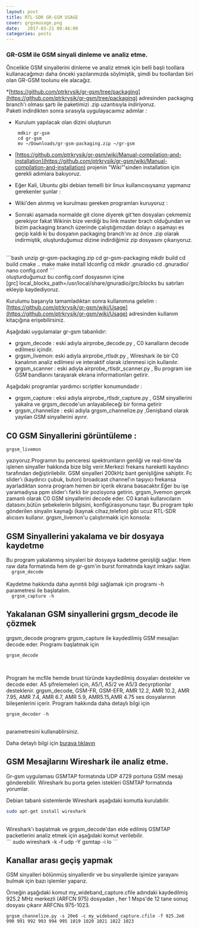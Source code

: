 ```yaml
---
layout: post
title: RTL-SDR GR-GSM USAGE
cover: grgsmusage.png
date:   2017-03-21 00:46:00
categories: posts
---
```



### GR-GSM ile GSM sinyali dinleme ve analiz etme.

Öncelikle GSM sinyallerini dinleme ve analiz etmek için belli başlı toollara kullanacağımızı daha önceki yazılarımızda söylmiştik, şimdi bu toollardan biri olan GR-GSM toolunu ele alacağız.

 *[https://github.com/ptrkrysik/gr-gsm/tree/packaging](https://github.com/ptrkrysik/gr-gsm/tree/packaging) adresinden packaging branch'ı olması şartı ile paketimizi .zip uzantısıyla indiriyoruz.<br/>
 Paketi indirdikten sonra sırasıyla uygulayacaımız adımlar :
  * Kurulum yapılacak olan dizini oluşturun
      <br/>
     ```  
      mdkir gr-gsm
      cd gr-gsm
      mv ~/Downloads/gr-gsm-packaging.zip ~/gr-gsm
      ```

  * [https://github.com/ptrkrysik/gr-gsm/wiki/Manual-compilation-and-installation](https://github.com/ptrkrysik/gr-gsm/wiki/Manual-compilation-and-installation) projenin "Wiki"'sinden installation için gerekli adımlara bakıyoruz.
  * Eğer Kali, Ubuntu gibi debian temelli bir linux kullanıcısıysanız yapmanız gerekenler şunlar :
  * Wiki'den alınmış ve kurulması gereken programları kuruyoruz :

  * Sonraki aşamada normalde git clone diyerek git'ten dosyaları çekmemiz gerekiyor fakat Wikinin bize verdiği bu link master brach olduğundan ve bizim packaging branch üzerinde çalıştığımızdan dolayı o aşamayı es geçip kaldı ki bu dosyanın packaging branch'ını az önce .zip olarak indirmiştik, oluşturduğumuz dizine indirdiğimiz zip dosyasını çıkarıyoruz.
  <br/>
      ```bash
      unzip gr-gsm-packaging.zip
      cd gr-gsm-packaging
      mkdir build
      cd build
      cmake ..
      make
      make install
      ldconfig
      cd
      mkdir .gnuradio   
      cd .gnuradio/
      nano config.conf
      ```
    <br/>
  oluşturduğumuz bu config.conf dosyasının içine <br/>
    [grc]
    local_blocks_path=/usr/local/share/gnuradio/grc/blocks
  bu satırları ekleyip kaydediyoruz.

Kurulumu başarıyla tamamladıktan sonra kullanımına gelelim :
   [https://github.com/ptrkrysik/gr-gsm/wiki/Usage](https://github.com/ptrkrysik/gr-gsm/wiki/Usage) adresinden kullanım kitaçığına erişebilirsiniz.


Aşağıdaki uygulamalar gr-gsm tabanlıdır:
  * grgsm_decode : eski adıyla airprobe_decode.py , C0 kanalların decode edilmesi içindir.
  * grgsm_livemon: eski adıyla airprobe_rtlsdr.py , Wireshark ile bir C0 kanalının analiz edilmesi ve interaktif olarak izlenmesi için kullanılır.
  * grgsm_scanner : eski adıyla airprobe_rtlsdr_scanner.py , Bu program ise GSM bandlarını tarayarak ekrana informationları getirir.

Aşağıdaki programlar yardımcı scriptler konumundadır :
  * grgsm_capture : eksi adıyla airprobe_rtlsdr_capture.py , GSM sinyallerini yakalra ve grgsm_decode'un anlayabileceği bir forma getirir
  * grgsm_channelize : eski adıyla grgsm_channelize.py ,Genişband olarak yayılan GSM sinyallerini ayırır.

## C0 GSM Sinyallerini görüntüleme :  
    grgsm_livemon
  yazıyoruz.Programın bu penceresi spektrumların genliği ve real-time'da işlenen sinyaller hakkında bize bilg verir.Merkezi frekans hareketli kaydırıcı tarafından değiştirilebilir. GSM sinyalleri 200kHz bant genişliğine sahiptir. Fc slider'ı (kaydırıcı çubuk, buton) broadcast channel'ın taşıyıcı frekansa ayarladıktan sonra program hemen bir içerik ekrana basacaktır.Eğer bu işe yaramadıysa ppm slider'ı farklı bir pozisyona getirin.
  grgsm_livemon gerçek zamanlı olarak C0 GSM sinyallerini decode eder. C0 kanalı kullanıcıların datasını,bütün şebekelerin bilgisini, konfigürasyonunu taşır. Bu program tıpkı gönderilen sinyalin kaynağı (kaynak cihaz,telefon) gibi ucuz RTL-SDR alıcısını kullanır. grgsm_livemon'u çalıştırmakk için konsola:

## GSM Sinyallerini yakalama ve bir  dosyaya kaydetme
  Bu program yakalanmış sinyaleri bir dosyaya kadetme genişliği sağlar. Hem raw data formatında hem de gr-gsm'in burst formatında kayıt imkanı sağlar.
    <br/>
    ```  
    grgsm_decode
    ```
    <br/>  
  Kaydetme hakkında daha ayrıntılı bilgi sağlamak için programı -h parametresi ile başlatalım.
    <br/>
    ```  
    grgsm_capture -h
    ```
    <br/>  
## Yakalanan GSM sinyallerini grgsm_decode ile çözmek

grgsm_decode programı grgsm_capture ile kaydedilmiş GSM mesajları decode eder. Programı başlatmak için
  <br/>
  ```  
  grgsm_decode
  ```  
  <br/>

Program he mcfile hemde brust türünde kaydedilmiş dosyaları destekler ve decode eder. A5 şifrelemeleri için, A5/1, A5/2 ve A5/3  decyrptionlar
desteklenir. grgsm_decode, GSM-FR, GSM-EFR, AMR 12.2, AMR 10.2, AMR 7.95, AMR 7.4, AMR 6.7, AMR 5.9, AMR5.15,AMR 4.75 ses dosyalarının bileşenlerini içerir.
Program hakkında daha detaylı bilgi için
  <br/>
  ```  
  grgsm_decoder -h
  ```  
  <br/>
parametresini kullanablirsiniz.

Daha detaylı bilgi için [buraya tıklayın](https://github.com/ptrkrysik/gr-gsm/wiki/Usage:-Decoding-How-To)


## GSM Mesajlarını Wireshark ile analiz etme.

Gr-gsm uygulaması GSMTAP formatında UDP 4729 portuna GSM mesajı gönderebilir. Wireshark bu porta gelen istekleri GSMTAP formatında yorumlar.

Debian tabanlı sistemlerde Wireshark aşağıdaki komutla kurulabilir.
  <br/>
  ```bash  
  sudo apt-get install wireshark
  ```  
  <br/>
Wireshark'ı başlatmak ve grgsm_decode'dan elde edilmiş GSMTAP packetlerini analiz etmek için aşağıdaki komut verilebilir.
  <br/>
  ```  
  sudo wireshark -k -f udp -Y gsmtap -i lo
  ```  
  <br/>

## Kanallar arası geçiş yapmak

GSM sinyalleri bölünmüş sinyallerdir ve bu sinyallerde işimize yarayanı bulmak için bazı işlemler yaparız.

Örneğin aşağıdaki komut my_wideband_capture.cfile adındaki kaydedilmiş 925.2 MHz merkezli (ARFCN 975) dosyadan , her 1 Msps'de  12 tane sonuç dosyası çıkarır ARFCNs 975-1023.
  <br/>
  ```  
  grgsm_channelize.py -s 20e6 -c my_wideband_capture.cfile -f 925.2e6 990 991 992 993 994 995 1019 1020 1021 1022 1023
  ```  
  <br/>
